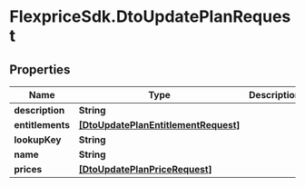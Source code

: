 # FlexpriceSdk.DtoUpdatePlanRequest

## Properties

Name | Type | Description | Notes
------------ | ------------- | ------------- | -------------
**description** | **String** |  | [optional] 
**entitlements** | [**[DtoUpdatePlanEntitlementRequest]**](DtoUpdatePlanEntitlementRequest.md) |  | [optional] 
**lookupKey** | **String** |  | [optional] 
**name** | **String** |  | [optional] 
**prices** | [**[DtoUpdatePlanPriceRequest]**](DtoUpdatePlanPriceRequest.md) |  | [optional] 


